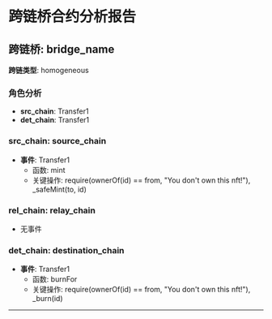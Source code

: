 # 跨链桥合约分析报告
## 跨链桥: bridge_name
**跨链类型**: homogeneous
### 角色分析
- **src_chain**: Transfer1
- **det_chain**: Transfer1
### src_chain: source_chain
- **事件**: Transfer1
  - 函数: mint
  - 关键操作: require(ownerOf(id) == from, "You don't own this nft!"), _safeMint(to, id)
### rel_chain: relay_chain
- 无事件
### det_chain: destination_chain
- **事件**: Transfer1
  - 函数: burnFor
  - 关键操作: require(ownerOf(id) == from, "You don't own this nft!"), _burn(id)
---
